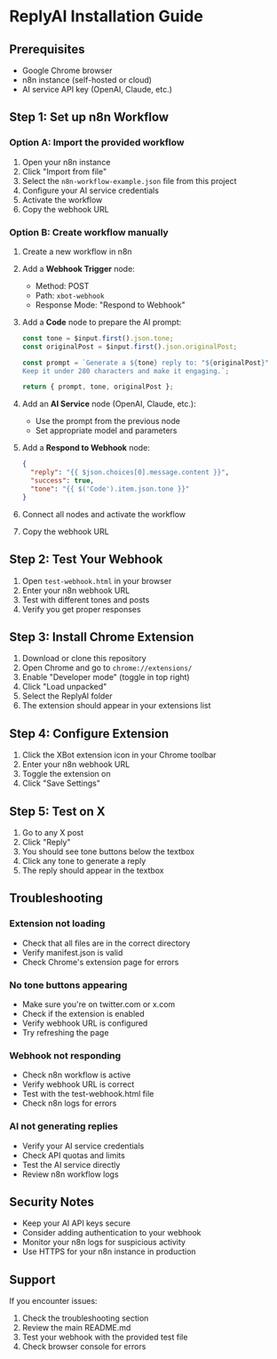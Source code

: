 # ReplyAI Installation Guide

## Prerequisites

- Google Chrome browser
- n8n instance (self-hosted or cloud)
- AI service API key (OpenAI, Claude, etc.)

## Step 1: Set up n8n Workflow

### Option A: Import the provided workflow

1. Open your n8n instance
2. Click "Import from file"
3. Select the `n8n-workflow-example.json` file from this project
4. Configure your AI service credentials
5. Activate the workflow
6. Copy the webhook URL

### Option B: Create workflow manually

1. Create a new workflow in n8n
2. Add a **Webhook Trigger** node:
   - Method: POST
   - Path: `xbot-webhook`
   - Response Mode: "Respond to Webhook"

3. Add a **Code** node to prepare the AI prompt:
   ```javascript
   const tone = $input.first().json.tone;
   const originalPost = $input.first().json.originalPost;
   
   const prompt = `Generate a ${tone} reply to: "${originalPost}"
   Keep it under 280 characters and make it engaging.`;
   
   return { prompt, tone, originalPost };
   ```

4. Add an **AI Service** node (OpenAI, Claude, etc.):
   - Use the prompt from the previous node
   - Set appropriate model and parameters

5. Add a **Respond to Webhook** node:
   ```json
   {
     "reply": "{{ $json.choices[0].message.content }}",
     "success": true,
     "tone": "{{ $('Code').item.json.tone }}"
   }
   ```

6. Connect all nodes and activate the workflow
7. Copy the webhook URL

## Step 2: Test Your Webhook

1. Open `test-webhook.html` in your browser
2. Enter your n8n webhook URL
3. Test with different tones and posts
4. Verify you get proper responses

## Step 3: Install Chrome Extension

1. Download or clone this repository
2. Open Chrome and go to `chrome://extensions/`
3. Enable "Developer mode" (toggle in top right)
4. Click "Load unpacked"
5. Select the ReplyAI folder
6. The extension should appear in your extensions list

## Step 4: Configure Extension

1. Click the XBot extension icon in your Chrome toolbar
2. Enter your n8n webhook URL
3. Toggle the extension on
4. Click "Save Settings"

## Step 5: Test on X

1. Go to any X post
2. Click "Reply"
3. You should see tone buttons below the textbox
4. Click any tone to generate a reply
5. The reply should appear in the textbox

## Troubleshooting

### Extension not loading
- Check that all files are in the correct directory
- Verify manifest.json is valid
- Check Chrome's extension page for errors

### No tone buttons appearing
- Make sure you're on twitter.com or x.com
- Check if the extension is enabled
- Verify webhook URL is configured
- Try refreshing the page

### Webhook not responding
- Check n8n workflow is active
- Verify webhook URL is correct
- Test with the test-webhook.html file
- Check n8n logs for errors

### AI not generating replies
- Verify your AI service credentials
- Check API quotas and limits
- Test the AI service directly
- Review n8n workflow logs

## Security Notes

- Keep your AI API keys secure
- Consider adding authentication to your webhook
- Monitor your n8n logs for suspicious activity
- Use HTTPS for your n8n instance in production

## Support

If you encounter issues:
1. Check the troubleshooting section
2. Review the main README.md
3. Test your webhook with the provided test file
4. Check browser console for errors 